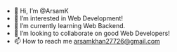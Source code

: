 - 👋 Hi, I’m @ArsamK
- 👀 I’m interested in Web Development!
- 🌱 I’m currently learning Web Backend.
- 💞️ I’m looking to collaborate on good Web Developers!
- 📫 How to reach me arsamkhan27726@gmail.com

<!---
ArsamK/ArsamK is a ✨ special ✨ repository because its `README.md` (this file) appears on your GitHub profile.
You can click the Preview link to take a look at your changes.
--->
